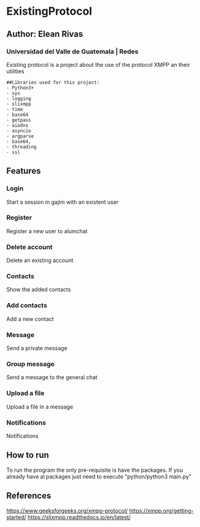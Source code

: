 # ExistingProtocol
## Author: Elean Rivas
### Universidad del Valle de Guatemala | Redes

Existing protocol is a project about the use of the protocol XMPP an their utilities

    ##Libraries used for this project:
    - Python3+
    - sys
    - logging
    - slixmpp
    - time
    - base64
    - getpass
    - aiodns
    - asyncio
    - argparse 
    - base64, 
    - threading
    - ssl

    
## Features
### Login
Start a session in gajim with an existent user

### Register
Register a new user to alumchat

### Delete account
Delete an existing account

### Contacts
Show the added contacts

### Add contacts
Add a new contact

### Message
Send a private message

### Group message
Send a message to the general chat

### Upload a file
Upload a file in a message

### Notifications
Notifications

## How to run
To run the program the only pre-requisite is have the packages.
If you already have al packages just need to execute "python/python3 main.py"


## References
https://www.geeksforgeeks.org/xmpp-protocol/
https://xmpp.org/getting-started/
https://slixmpp.readthedocs.io/en/latest/
